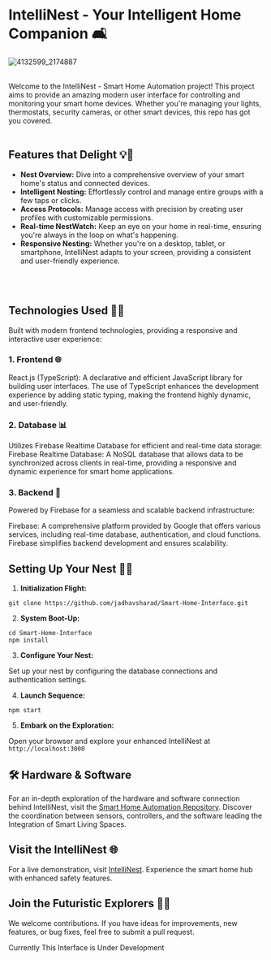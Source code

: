# IntelliNest - Your Intelligent Home Companion 🛋️

![4132599_2174887](https://github.com/jadhavsharad/Smart-Home-Interface/assets/60263979/06ec224d-0e6c-4c38-8675-8e4663db1eb8)

<br>
Welcome to the IntelliNest - Smart Home Automation project! This project aims to provide an amazing modern user interface for controlling and monitoring your smart home devices. Whether you're managing your lights, thermostats, security cameras, or other smart devices, this repo has got you covered.
<br>
<br>

## Features that Delight 💡🌟

- <b>Nest Overview:</b> Dive into a comprehensive overview of your smart home's status and connected devices.
- <b>Intelligent Nesting:</b> Effortlessly control and manage entire groups with a few taps or clicks.
- <b>Access Protocols:</b> Manage access with precision by creating user profiles with customizable permissions.
- <b>Real-time NestWatch:</b> Keep an eye on your home in real-time, ensuring you're always in the loop on what's happening.
- <b>Responsive Nesting:</b> Whether you're on a desktop, tablet, or smartphone, IntelliNest adapts to your screen, providing a consistent and user-friendly experience.
<br>
<br>

## Technologies Used 🔭🫧

Built with modern frontend technologies, providing a responsive and interactive user experience:

### <b>1. Frontend 🌐</b>

React.js (TypeScript): A declarative and efficient JavaScript library for building user interfaces. The use of TypeScript enhances the development experience by adding static typing, making the frontend highly dynamic, and user-friendly.

### <b>2. Database 📊</b>

Utilizes Firebase Realtime Database for efficient and real-time data storage:
Firebase Realtime Database: A NoSQL database that allows data to be synchronized across clients in real-time, providing a responsive and dynamic experience for smart home applications.

### <b>3. Backend 🚀</b>

Powered by Firebase for a seamless and scalable backend infrastructure:

Firebase: A comprehensive platform provided by Google that offers various services, including real-time database, authentication, and cloud functions. Firebase simplifies backend development and ensures scalability.

## Setting Up Your Nest 🚀🌆

1. <b>Initialization Flight:</b>

```
git clone https://github.com/jadhavsharad/Smart-Home-Interface.git
```

2. <b>System Boot-Up:</b>

```
cd Smart-Home-Interface
npm install
```
3. <b>Configure Your Nest:</b>

Set up your nest by configuring the database connections and authentication settings.

4. <b>Launch Sequence:</b>

```
npm start
```

5. <b>Embark on the Exploration:</b>

Open your browser and explore your enhanced IntelliNest at ```http://localhost:3000```

## 🛠️ Hardware & Software

For an in-depth exploration of the hardware and software connection behind IntelliNest, visit the [Smart Home Automation Repository](https://github.com/jadhavsharad/Smart-Home-Automation-With-ESP32-and-Firebase). Discover the coordination between sensors, controllers, and the software leading the Integration of Smart Living Spaces.

## Visit the IntelliNest 🌐

For a live demonstration, visit [IntelliNest](https://smarthomeautomation.vercel.app/). Experience the smart home hub with enhanced safety features.

## Join the Futuristic Explorers 🚀🤝

We welcome contributions. If you have ideas for improvements, new features, or bug fixes, feel free to submit a pull request.

Currently This Interface is Under Development
